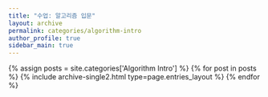 ```yaml
---
title: "수업: 알고리즘 입문"
layout: archive
permalink: categories/algorithm-intro
author_profile: true
sidebar_main: true
---
```


{% assign posts = site.categories['Algorithm Intro'] %}
{% for post in posts %} {% include archive-single2.html type=page.entries_layout %} {% endfor %}
